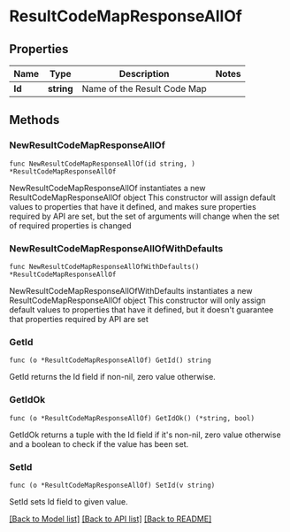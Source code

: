 # ResultCodeMapResponseAllOf

## Properties

Name | Type | Description | Notes
------------ | ------------- | ------------- | -------------
**Id** | **string** | Name of the Result Code Map | 

## Methods

### NewResultCodeMapResponseAllOf

`func NewResultCodeMapResponseAllOf(id string, ) *ResultCodeMapResponseAllOf`

NewResultCodeMapResponseAllOf instantiates a new ResultCodeMapResponseAllOf object
This constructor will assign default values to properties that have it defined,
and makes sure properties required by API are set, but the set of arguments
will change when the set of required properties is changed

### NewResultCodeMapResponseAllOfWithDefaults

`func NewResultCodeMapResponseAllOfWithDefaults() *ResultCodeMapResponseAllOf`

NewResultCodeMapResponseAllOfWithDefaults instantiates a new ResultCodeMapResponseAllOf object
This constructor will only assign default values to properties that have it defined,
but it doesn't guarantee that properties required by API are set

### GetId

`func (o *ResultCodeMapResponseAllOf) GetId() string`

GetId returns the Id field if non-nil, zero value otherwise.

### GetIdOk

`func (o *ResultCodeMapResponseAllOf) GetIdOk() (*string, bool)`

GetIdOk returns a tuple with the Id field if it's non-nil, zero value otherwise
and a boolean to check if the value has been set.

### SetId

`func (o *ResultCodeMapResponseAllOf) SetId(v string)`

SetId sets Id field to given value.



[[Back to Model list]](../README.md#documentation-for-models) [[Back to API list]](../README.md#documentation-for-api-endpoints) [[Back to README]](../README.md)


